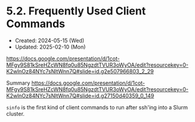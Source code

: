 # 5.2. Frequently Used Client Commands
* Created: 2024-05-15 (Wed)
* Updated: 2025-02-10 (Mon)

https://docs.google.com/presentation/d/1cot-MFgy9S81kSreHZcWN8fq0u85NgzdtTVUR3oWyOA/edit?resourcekey=0-K2wlnOz84NYc7sNltWnn7Q#slide=id.g2e507966803_2_29

Summary
https://docs.google.com/presentation/d/1cot-MFgy9S81kSreHZcWN8fq0u85NgzdtTVUR3oWyOA/edit?resourcekey=0-K2wlnOz84NYc7sNltWnn7Q#slide=id.g27150d40359_0_149

`sinfo` is the first kind of client commands to run after ssh'ing into a Slurm cluster.
